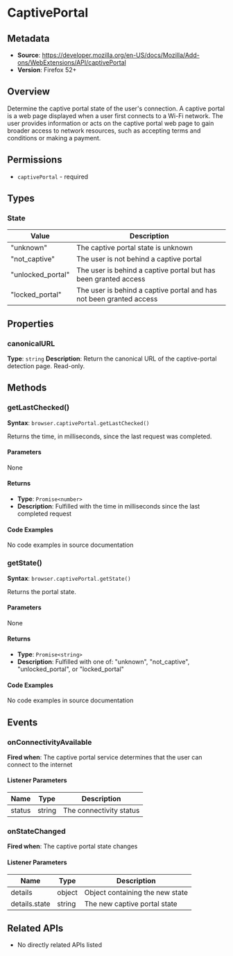 # CaptivePortal

## Metadata
- **Source**: https://developer.mozilla.org/en-US/docs/Mozilla/Add-ons/WebExtensions/API/captivePortal
- **Version**: Firefox 52+

## Overview
Determine the captive portal state of the user's connection. A captive portal is a web page displayed when a user first connects to a Wi-Fi network. The user provides information or acts on the captive portal web page to gain broader access to network resources, such as accepting terms and conditions or making a payment.

## Permissions
- `captivePortal` - required

## Types
### State
| Value | Description |
|-------|-------------|
| "unknown" | The captive portal state is unknown |
| "not_captive" | The user is not behind a captive portal |
| "unlocked_portal" | The user is behind a captive portal but has been granted access |
| "locked_portal" | The user is behind a captive portal and has not been granted access |

## Properties
### canonicalURL
**Type**: `string`
**Description**: Return the canonical URL of the captive-portal detection page. Read-only.

## Methods
### getLastChecked()
**Syntax**: `browser.captivePortal.getLastChecked()`

Returns the time, in milliseconds, since the last request was completed.

#### Parameters
None

#### Returns
- **Type**: `Promise<number>`
- **Description**: Fulfilled with the time in milliseconds since the last completed request

#### Code Examples
No code examples in source documentation

### getState()
**Syntax**: `browser.captivePortal.getState()`

Returns the portal state.

#### Parameters
None

#### Returns
- **Type**: `Promise<string>`
- **Description**: Fulfilled with one of: "unknown", "not_captive", "unlocked_portal", or "locked_portal"

#### Code Examples
No code examples in source documentation

## Events
### onConnectivityAvailable
**Fired when**: The captive portal service determines that the user can connect to the internet

#### Listener Parameters
| Name | Type | Description |
|------|------|-------------|
| status | string | The connectivity status |

### onStateChanged
**Fired when**: The captive portal state changes

#### Listener Parameters
| Name | Type | Description |
|------|------|-------------|
| details | object | Object containing the new state |
| details.state | string | The new captive portal state |

## Related APIs
- No directly related APIs listed